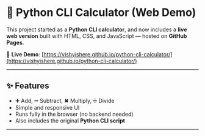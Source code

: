 # 🧮 Python CLI Calculator (Web Demo)

This project started as a **Python CLI calculator**, and now includes a **live web version** built with HTML, CSS, and JavaScript — hosted on **GitHub Pages**.

🔗 **Live Demo**: [https://vishyishere.github.io/python-cli-calculator/](https://vishyishere.github.io/python-cli-calculator/)

---

## ✨ Features
- ➕ Add, ➖ Subtract, ✖ Multiply, ➗ Divide
- Simple and responsive UI
- Runs fully in the browser (no backend needed)
- Also includes the original **Python CLI script**

---
